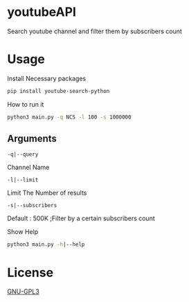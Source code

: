 # youtubeAPI
Search youtube channel and filter them by subscribers count

# Usage
Install Necessary packages
```bash
pip install youtube-search-python
```
How to run it
```bash
python3 main.py -q NCS -l 100 -s 1000000
```
## Arguments
```
-q|--query
``` 
Channel Name
```
-l|--limit
```
Limit The Number of results
```
-s|--subscribers
```
Default : 500K ;Filter by a certain subscribers count

Show Help
```bash
python3 main.py -h|--help
```
# License
[GNU-GPL3](https://choosealicense.com/licenses/gpl-3.0/)
